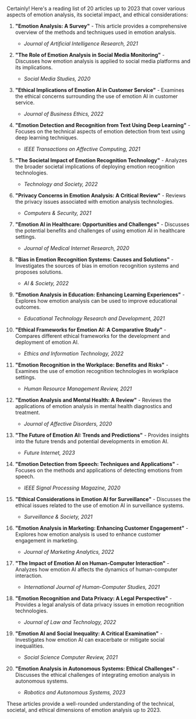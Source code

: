 Certainly! Here's a reading list of 20 articles up to 2023 that cover various aspects of emotion analysis, its societal impact, and ethical considerations:

1. **"Emotion Analysis: A Survey"** - This article provides a comprehensive overview of the methods and techniques used in emotion analysis.
   - *Journal of Artificial Intelligence Research, 2021*

2. **"The Role of Emotion Analysis in Social Media Monitoring"** - Discusses how emotion analysis is applied to social media platforms and its implications.
   - *Social Media Studies, 2020*

3. **"Ethical Implications of Emotion AI in Customer Service"** - Examines the ethical concerns surrounding the use of emotion AI in customer service.
   - *Journal of Business Ethics, 2022*

4. **"Emotion Detection and Recognition from Text Using Deep Learning"** - Focuses on the technical aspects of emotion detection from text using deep learning techniques.
   - *IEEE Transactions on Affective Computing, 2021*

5. **"The Societal Impact of Emotion Recognition Technology"** - Analyzes the broader societal implications of deploying emotion recognition technologies.
   - *Technology and Society, 2022*

6. **"Privacy Concerns in Emotion Analysis: A Critical Review"** - Reviews the privacy issues associated with emotion analysis technologies.
   - *Computers & Security, 2021*

7. **"Emotion AI in Healthcare: Opportunities and Challenges"** - Discusses the potential benefits and challenges of using emotion AI in healthcare settings.
   - *Journal of Medical Internet Research, 2020*

8. **"Bias in Emotion Recognition Systems: Causes and Solutions"** - Investigates the sources of bias in emotion recognition systems and proposes solutions.
   - *AI & Society, 2022*

9. **"Emotion Analysis in Education: Enhancing Learning Experiences"** - Explores how emotion analysis can be used to improve educational outcomes.
   - *Educational Technology Research and Development, 2021*

10. **"Ethical Frameworks for Emotion AI: A Comparative Study"** - Compares different ethical frameworks for the development and deployment of emotion AI.
    - *Ethics and Information Technology, 2022*

11. **"Emotion Recognition in the Workplace: Benefits and Risks"** - Examines the use of emotion recognition technologies in workplace settings.
    - *Human Resource Management Review, 2021*

12. **"Emotion Analysis and Mental Health: A Review"** - Reviews the applications of emotion analysis in mental health diagnostics and treatment.
    - *Journal of Affective Disorders, 2020*

13. **"The Future of Emotion AI: Trends and Predictions"** - Provides insights into the future trends and potential developments in emotion AI.
    - *Future Internet, 2023*

14. **"Emotion Detection from Speech: Techniques and Applications"** - Focuses on the methods and applications of detecting emotions from speech.
    - *IEEE Signal Processing Magazine, 2020*

15. **"Ethical Considerations in Emotion AI for Surveillance"** - Discusses the ethical issues related to the use of emotion AI in surveillance systems.
    - *Surveillance & Society, 2021*

16. **"Emotion Analysis in Marketing: Enhancing Customer Engagement"** - Explores how emotion analysis is used to enhance customer engagement in marketing.
    - *Journal of Marketing Analytics, 2022*

17. **"The Impact of Emotion AI on Human-Computer Interaction"** - Analyzes how emotion AI affects the dynamics of human-computer interaction.
    - *International Journal of Human-Computer Studies, 2021*

18. **"Emotion Recognition and Data Privacy: A Legal Perspective"** - Provides a legal analysis of data privacy issues in emotion recognition technologies.
    - *Journal of Law and Technology, 2022*

19. **"Emotion AI and Social Inequality: A Critical Examination"** - Investigates how emotion AI can exacerbate or mitigate social inequalities.
    - *Social Science Computer Review, 2021*

20. **"Emotion Analysis in Autonomous Systems: Ethical Challenges"** - Discusses the ethical challenges of integrating emotion analysis in autonomous systems.
    - *Robotics and Autonomous Systems, 2023*

These articles provide a well-rounded understanding of the technical, societal, and ethical dimensions of emotion analysis up to 2023.